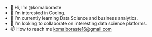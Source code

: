 - 👋 Hi, I’m @komalboraste
- 👀 I’m interested in Coding.
- 🌱 I’m currently learning Data Science and business analytics.
- 💞️ I’m looking to collaborate on interesting data science platforms.
- 📫 How to reach me komalboraste16@gmail.com

<!---
komalboraste/komalboraste is a ✨ special ✨ repository because its `README.md` (this file) appears on your GitHub profile.
You can click the Preview link to take a look at your changes.
--->
